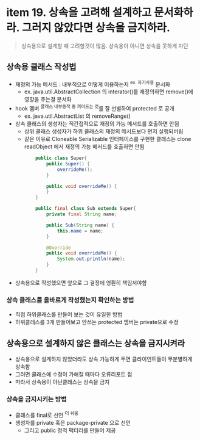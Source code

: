<h1>item 19. 상속을 고려해 설계하고 문서화하라. 그러지 않았다면 상속을 금지하라.</h1>

> 상속용으로 설계할 때 고려할것이 많음. 상속용이 아니면 상속을 못하게 차단


<h2>상속용 클래스 작성법</h2>

- 재정의 가능 메서드 :  내부적으로 어떻게 이용하는지 <sup>ex. 자기사용</sup> 문서화
    - ex. java.util.AbstractCollection 의 interator()를 재정의하면 remove()에 영향을 주는걸 문서화
- hook 멤버 <sup>클래스 내부동작 중 끼어드는 것</sup>를 잘 선별하여 protected 로 공개
    - ex. java.util.AbstractList 의 removeRange()
- 상속 클래스의 생성자는 직간접적으로 재정의 가능 메서드를 호출하면 안됨
    - 상위 클래스 생성자가 하위 클래스의 재정의 메서드보다 먼저 실행되버림
    - 같은 이유로 Cloneable Serializable 인터페이스를 구현한 클래스는 clone readObject 에서 재정의 가능 메서드를 호출하면 안됨
        ```java  
            public class Super{
                public Super() {
                    overrideMe();
                }
    
                public void overrideMe() {
                }
            }
    
            public final class Sub extends Super{
                private final String name;
    
                public Sub(String name) {
                    this.name = name;
                }
    
                @Override
                public void overrideMe() {
                    System.out.println(name);
                }
            }
        ```
- 상속용으로 작성했으면 앞으로 그 결정에 영훤히 책임저야함

<h3>상속 클래스를 올바르게 작성했는지 확인하는 방법</h3>

- 직접 하위클래스를 만들어 보는 것이 유일한 방법
- 하위클래스를 3개 만들어보고 안쓰는 protected 멤버는 private으로 수정

<h2>상속용으로 설계하지 않은 클래스는 상속을 금지시켜라</h2>

- 상속용으로 설계하지 않았더라도 상속 가능하게 두면 클라이언트들이 무분별하게 상속함
- 그러면 클래스에 수정이 가해질 때마다 오류리포트 접
- 따라서 상속용이 아닌클래스는 상속을 금지

<h3>상속을 금지시키는 방법</h3>

- 클래스를 final로 선언 <sup>더 쉬움</sup>
- 생성자를 private 혹은 package-private 으로 선언
    - 그리고 public 정적 팩터리를 만들어 제공

